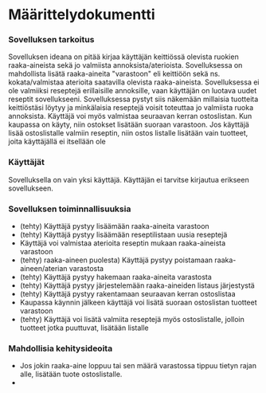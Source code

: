 # Määrittelydokumentti

### Sovelluksen tarkoitus

Sovelluksen ideana on pitää kirjaa käyttäjän keittiössä olevista ruokien raaka-aineista sekä jo valmiista annoksista/aterioista. Sovelluksessa on mahdollista lisätä raaka-aineita "varastoon" eli keittiöön sekä ns. kokata/valmistaa aterioita saatavilla olevista raaka-aineista. Sovelluksessa ei ole valmiiksi reseptejä erillaisille annoksille, vaan käyttäjän on luotava uudet reseptit sovellukseeni. Sovelluksessa pystyt siis näkemään millaisia tuotteita keittiöstäsi löytyy ja minkälaisia reseptejä voisit toteuttaa jo valmiista ruoka annoksista. Käyttäjä voi myös valmistaa seuraavan kerran ostoslistan. Kun kaupassa on käyty, niin ostokset lisätään suoraan varastoon. Jos käyttäjä lisää ostoslistalle valmiin reseptin, niin ostos listalle lisätään vain tuotteet, joita käyttäjällä ei itsellään ole

### Käyttäjät

Sovelluksella on vain yksi käyttäjä. Käyttäjän ei tarvitse kirjautua erikseen sovellukseen.

### Sovelluksen toiminnallisuuksia

* (tehty) Käyttäjä pystyy lisäämään raaka-aineita varastoon
* (tehty) Käyttäjä pystyy lisäämään reseptilistaan uusia reseptejä 
* Käyttäjä voi valmistaa aterioita reseptin mukaan raaka-aineista varastoon
* (tehty) raaka-aineen puolesta) Käyttäjä pystyy poistamaan raaka-aineen/aterian varastosta 
* (tehty) Käyttäjä pystyy hakemaan raaka-aineita varastosta
* (tehty) Käyttäjä pystyy järjestelemään raaka-aineiden listaus järjestystä
* (tehty) Käyttäjä pystyy rakentamaan seuraavan kerran ostoslistaa
* Kaupassa käynnin jälkeen käyttäjä voi lisätä suoraan ostoslistan tuotteet varastoon
* (tehty) Käyttäjä voi lisätä valmiita reseptejä myös ostoslistalle, jolloin tuotteet jotka puuttuvat, lisätään listalle

### Mahdollisia kehitysideoita

* Jos jokin raaka-aine loppuu tai sen määrä varastossa tippuu tietyn rajan alle, lisätään tuote ostoslistalle.
* 
